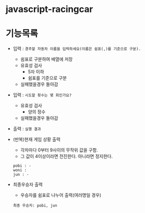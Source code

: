 # javascript-racingcar

# 기능목록

- 입력 : `경주할 자동차 이름을 입력하세요(이름은 쉼표(,)를 기준으로 구분).`
  - 쉼표로 구분하여 배열에 저장
  - 유효성 검사
    - 5자 이하
    - 쉼표를 기준으로 구분
  - 실패했을경우 돌아감
- 입력 : `시도할 횟수는 몇 회인가요?`

  - 유효성 검사
    - 양의 정수
  - 실패했을경우 돌아감

- 출력 : `실행 결과`
- (반복)현재 게임 상황 출력
  - 각차마다 0부터 9사이의 무작위 값을 구함.
  - 그 값이 4이상이라면 전진한다. 아니라면 정지한다.
  ```
  pobi : -
  woni :
  jun : -
  ```
- 최종우승자 출력
  - 우승자를 쉼표로 나누어 출력(여러명일 경우)
  ```
  최종 우승자: pobi, jun
  ```
